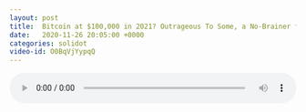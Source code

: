 ```yaml
---
layout: post
title:  Bitcoin at $100,000 in 2021? Outrageous To Some, a No-Brainer for Backers
date:   2020-11-26 20:05:00 +0000
categories: solidot
video-id: O0BqVjYypqQ
---
```


<audio id="youtube" style="width: 100%;" video-id="O0BqVjYypqQ" controls></audio>

<script async type="text/javascript" src="/audio.js"></script>


